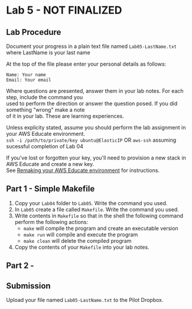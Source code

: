 # Lab 5 - NOT FINALIZED

## Lab Procedure
Document your progress in a plain text file named `Lab05-LastName.txt`  
where LastName is your last name

At the top of the file please enter your personal details as follows:
```
Name: Your name
Email: Your email

```

Where questions are presented, answer them in your lab notes.  For each step, include the command you  
used to perform the direction or answer the question posed.  If you did something "wrong" make a note  
of it in your lab.  These are learning experiences.

Unless explicity stated, assume you should perform the lab assignment in your AWS Educate environment.  
`ssh -i /path/to/private/key ubuntu@ElasticIP`  OR `aws-ssh` assuming sucessful completion of Lab 04

If you've lost or forgotten your key, you'll need to provision a new stack in AWS Educate and create a new key.  
See [Remaking your AWS Educate environment](../../..) for instructions.

## Part 1 - Simple Makefile
1. Copy your `Lab04` folder to `Lab05`.  Write the command you used.
2. In `Lab05` create a file called `Makefile`.  Write the command you used.
3. Write contents in `Makefile` so that in the shell the following command perform the following actions:
    * `make` will compile the program and create an executable version
    * `make run` will compile and execute the program
    * `make clean` will delete the compiled program
4. Copy the contents of your `Makefile` into your lab notes.

## Part 2 - 

## Submission
Upload your file named `Lab05-LastName.txt` to the Pilot Dropbox.